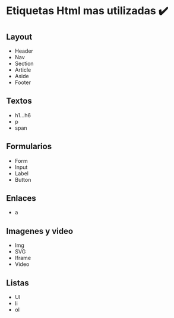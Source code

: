 # Etiquetas Html mas utilizadas ✔️

## Layout
 * Header
 * Nav
 * Section
 * Article
 * Aside
 * Footer

## Textos
 * h1...h6
 * p
 * span

## Formularios
 * Form
 * Input
 * Label
 * Button

## Enlaces 
 * a

## Imagenes y video
 * Img
 * SVG
 * Iframe
 * Video

## Listas
 * Ul
 * li
 * ol